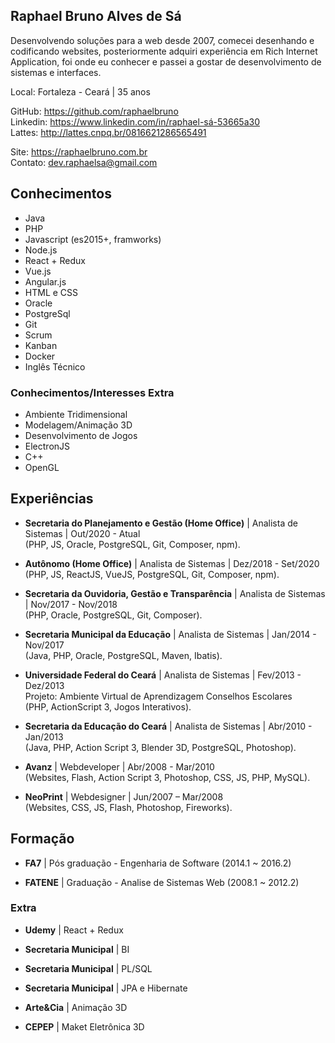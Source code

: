 
## Raphael Bruno Alves de Sá

Desenvolvendo soluções para a web desde 2007, comecei desenhando e codificando websites, posteriormente adquiri experiência em Rich Internet Application, foi onde eu conhecer e passei a gostar de desenvolvimento de sistemas e interfaces.

Local: Fortaleza - Ceará | 35 anos

GitHub: https://github.com/raphaelbruno <br />
Linkedin: https://www.linkedin.com/in/raphael-sá-53665a30 <br />
Lattes: http://lattes.cnpq.br/0816621286565491

Site: https://raphaelbruno.com.br <br />
Contato: dev.raphaelsa@gmail.com

## Conhecimentos

* Java
* PHP
* Javascript (es2015+, framworks)
* Node.js
* React + Redux
* Vue.js
* Angular.js
* HTML e CSS
* Oracle
* PostgreSql
* Git
* Scrum
* Kanban
* Docker
* Inglês Técnico

### Conhecimentos/Interesses Extra
* Ambiente Tridimensional
* Modelagem/Animação 3D
* Desenvolvimento de Jogos
* ElectronJS 
* C++
* OpenGL

## Experiências

* **Secretaria do Planejamento e Gestão (Home Office)** |
Analista de Sistemas | Out/2020 - Atual <br />
(PHP, JS, Oracle, PostgreSQL, Git, Composer, npm).

* **Autônomo (Home Office)** |
Analista de Sistemas | Dez/2018 - Set/2020 <br />
(PHP, JS, ReactJS, VueJS, PostgreSQL, Git, Composer, npm).

* **Secretaria da Ouvidoria, Gestão e Transparência** |
Analista de Sistemas | Nov/2017 - Nov/2018 <br />
(PHP, Oracle, PostgreSQL, Git, Composer).

* **Secretaria Municipal da Educação** |
Analista de Sistemas | Jan/2014 - Nov/2017 <br />
(Java, PHP, Oracle, PostgreSQL, Maven, Ibatis).

* **Universidade Federal do Ceará** |
Analista de Sistemas | Fev/2013 - Dez/2013 <br />
Projeto: Ambiente Virtual de Aprendizagem Conselhos Escolares <br />
(PHP, ActionScript 3, Jogos Interativos).

* **Secretaria da Educação do Ceará** |
Analista de Sistemas | Abr/2010 - Jan/2013 <br />
(Java, PHP, Action Script 3, Blender 3D, PostgreSQL, Photoshop).

* **Avanz** |
Webdeveloper | Abr/2008 - Mar/2010 <br />
(Websites, Flash, Action Script 3, Photoshop, CSS, JS, PHP, MySQL).

* **NeoPrint** |
Webdesigner | Jun/2007 – Mar/2008 <br />
(Websites, CSS, JS, Flash, Photoshop, Fireworks).

## Formação

* **FA7** |
Pós graduação - Engenharia de Software (2014.1 ~ 2016.2)

* **FATENE** |
Graduação - Analise de Sistemas Web (2008.1 ~ 2012.2)

### Extra

* **Udemy** |
React + Redux

* **Secretaria Municipal** |
BI

* **Secretaria Municipal** |
PL/SQL

* **Secretaria Municipal** |
JPA e Hibernate

* **Arte&Cia** |
Animação 3D

* **CEPEP** |
Maket Eletrônica 3D
